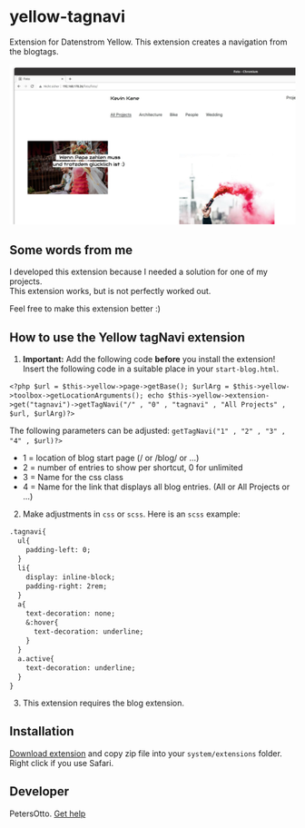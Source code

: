 # yellow-tagnavi
Extension for Datenstrom Yellow. This extension creates a navigation from the blogtags.

<p align="center"><img src="screenshot-tagnavi.jpg?raw=true" alt="Bildschirmfoto"></p>

## Some words from me
I developed this extension because I needed a solution for one of my projects.  
This extension works, but is not perfectly worked out. 

Feel free to make this extension better :)

## How to use the Yellow tagNavi extension

1. **Important:** Add the following code **before** you install the extension!  
Insert the following code in a suitable place in your `start-blog.html`.
```
<?php $url = $this->yellow->page->getBase(); $urlArg = $this->yellow->toolbox->getLocationArguments(); echo $this->yellow->extension->get("tagnavi")->getTagNavi("/" , "0" , "tagnavi" , "All Projects" , $url, $urlArg)?>

```
The following parameters can be adjusted:
`getTagNavi("1" , "2" , "3" , "4" , $url)?>`

* 1 = location of blog start page (/ or /blog/ or ...)
* 2 = number of entries to show per shortcut, 0 for unlimited
* 3 = Name for the css class
* 4 = Name for the link that displays all blog entries. (All or All Projects or ...)

2. Make adjustments in `css` or `scss`. Here is an `scss` example:

```
.tagnavi{
  ul{
    padding-left: 0;
  }
  li{
    display: inline-block;
    padding-right: 2rem;
  }
  a{
    text-decoration: none;
    &:hover{
      text-decoration: underline;
    }
  }
  a.active{
    text-decoration: underline;
  }
}
```

3. This extension requires the blog extension.


## Installation

[Download extension](https://github.com/PetersOtto/yellow-tagnavi/archive/refs/heads/main.zip) and copy zip file into your `system/extensions` folder. Right click if you use Safari.

## Developer

PetersOtto. [Get help](https://datenstrom.se/yellow/help/)

